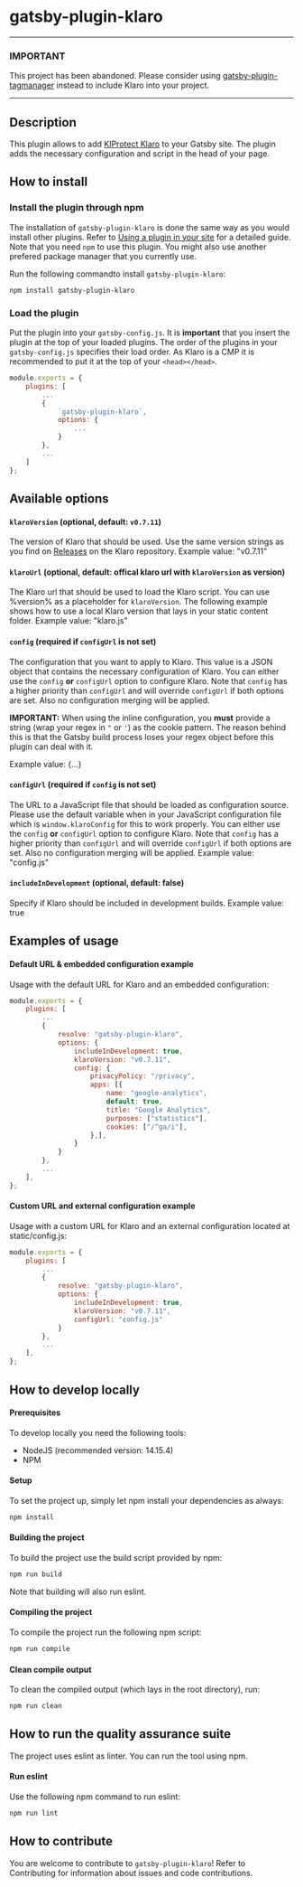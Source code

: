 # gatsby-plugin-klaro

--------
### IMPORTANT
This project has been abandoned. Please consider using [gatsby-plugin-tagmanager](https://github.com/lazybytez/gatsby-plugin-tagmanager) instead to include Klaro into your project.

--------

## Description
This plugin allows to add [KIProtect Klaro](https://github.com/kiprotect/klaro) to your Gatsby site.
The plugin adds the necessary configuration and script in the head of your page.

## How to install

### Install the plugin through npm
The installation of `gatsby-plugin-klaro` is done the same way as you would install other plugins.
Refer to [Using a plugin in your site](https://www.gatsbyjs.com/docs/how-to/plugins-and-themes/using-a-plugin-in-your-site/) for a detailed guide.
Note that you need `npm` to use this plugin. You might also use another prefered package manager that you currently use.

Run the following commandto install `gatsby-plugin-klaro`:
```
npm install gatsby-plugin-klaro
```

### Load the plugin
Put the plugin into your `gatsby-config.js`. It is **important** that you insert the plugin at the top of
your loaded plugins. The order of the plugins in your `gatsby-config.js` specifies their load order.
As Klaro is a CMP it is recommended to put it at the top of your `<head></head>`.

```javascript
module.exports = {
    plugins: [
        ...
        {
            `gatsby-plugin-klaro`,
            options: {
                ...
            }
        },
        ...
    ]
};
```

## Available options

#### `klaroVersion` (optional, default: `v0.7.11`)
The version of Klaro that should be used. Use the same version strings as you find
on [Releases](https://github.com/kiprotect/klaro/releases) on the Klaro repository.
Example value: "v0.7.11"

#### `klaroUrl` (optional, default: offical klaro url with `klaroVersion` as version)
The Klaro url that should be used to load the Klaro script.
You can use %version% as a placeholder for `klaroVersion`.
The following example shows how to use a local Klaro version that lays in your static content folder.
Example value: "klaro.js"

#### `config` (required if `configUrl` is not set)
The configuration that you want to apply to Klaro.
This value is a JSON object that contains the necessary configuration of Klaro.
You can either use the `config` **or** `configUrl` option to configure Klaro.
Note that `config` has a higher priority than `configUrl` and will override `configUrl`
if both options are set. Also no configuration merging will be applied.

**IMPORTANT:** When using the inline configuration, you **must** provide a string 
(wrap your regex in `"` or `'`) as the cookie pattern. The reason behind this is that 
the Gatsby build process loses your regex object before this plugin can deal with it. 

Example value: {...}

#### `configUrl` (required if `config` is not set)
The URL to a JavaScript file that should be loaded as configuration source.
Please use the default variable when in your JavaScript configuration file
which is `window.klaroConfig` for this to work properly.
You can either use the `config` **or** `configUrl` option to configure Klaro.
Note that `config` has a higher priority than `configUrl` and will override `configUrl`
if both options are set. Also no configuration merging will be applied.
Example value: "config.js"


#### `includeInDevelopment` (optional, default: false)
Specify if Klaro should be included in development builds.
Example value: true

## Examples of usage

#### Default URL & embedded configuration example
Usage with the default URL for Klaro and an embedded configuration:
```javascript
module.exports = {
    plugins: [
        ...
        {
            resolve: "gatsby-plugin-klaro",
            options: {
                includeInDevelopment: true,
                klaroVersion: "v0.7.11",
                config: {
                    privacyPolicy: "/privacy",
                    apps: [{
                        name: "google-analytics",
                        default: true,
                        title: "Google Analytics",
                        purposes: ["statistics"],
                        cookies: ["/^ga/i"],
                    },],
                }
            }
        },
        ...
    ],
};
```

#### Custom URL and external configuration example
Usage with a custom URL for Klaro and an external configuration located at static/config.js:
```javascript
module.exports = {
    plugins: [
        ...
        {
            resolve: "gatsby-plugin-klaro",
            options: {
                includeInDevelopment: true,
                klaroVersion: "v0.7.11",
                configUrl: "config.js"
            }
        },
        ...
    ],
};
```

## How to develop locally

#### Prerequisites
To develop locally you need the following tools:
 - NodeJS (recommended version: 14.15.4)
 - NPM

#### Setup
To set the project up, simply let npm install your dependencies as always:
```bash
npm install
```

#### Building the project
To build the project use the build script provided by npm:
```bash
npm run build
```
Note that building will also run eslint.

#### Compiling the project
To compile the project run the following npm script:
```bash
npm run compile
```

#### Clean compile output
To clean the compiled output (which lays in the root directory), run:
```bash
npm run clean
```

## How to run the quality assurance suite
The project uses eslint as linter.
You can run the tool using npm.

#### Run eslint
Use the following npm command to run eslint:
```bash
npm run lint
```

## How to contribute
You are welcome to contribute to `gatsby-plugin-klaro`! Refer to Contributing for information about issues and code contributions.
